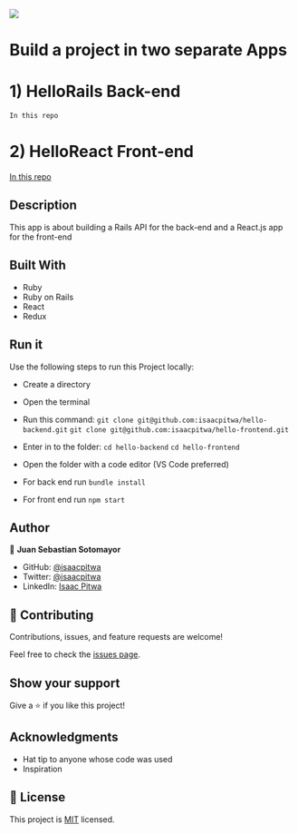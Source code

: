 ![](https://img.shields.io/badge/Microverse-blueviolet)

# Build a project in two separate Apps

# 1) HelloRails Back-end
  
    In this repo

# 2) HelloReact Front-end

  [In this repo](https://github.com/isaacpitwa/hello-frontend)

## Description

This app is about building a Rails API for the back-end and a React.js app for the front-end

## Built With

- Ruby
- Ruby on Rails
- React
- Redux


## Run it

Use the following steps to run this Project locally:

- Create a directory

- Open the terminal

- Run this command:
`git clone git@github.com:isaacpitwa/hello-backend.git`
`git clone git@github.com:isaacpitwa/hello-frontend.git`


- Enter in to the folder:
`cd hello-backend`
`cd hello-frontend`


- Open the folder with a code editor (VS Code preferred)
- For back end run `bundle install`
- For front end run `npm start`


## Author

👤 **Juan Sebastian Sotomayor**

- GitHub: [@isaacpitwa](https://github.com/isaacpitwa)
- Twitter: [@isaacpitwa](https://twitter.com/isaacpitwa)
- LinkedIn: [Isaac Pitwa](https://linkedin.com/in/isaac-pitwa)


## 🤝 Contributing

Contributions, issues, and feature requests are welcome!

Feel free to check the [issues page](../../issues/).

## Show your support

Give a ⭐️ if you like this project!

## Acknowledgments

- Hat tip to anyone whose code was used
- Inspiration


## 📝 License

This project is [MIT](./LICENSE) licensed.